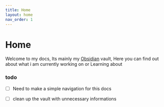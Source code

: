 ```yaml
---
title: Home
layout: home
nav_order: 1
---
```



# Home

Welcome to my docs, Its mainly my [Obsidian](https://obsidian.md) vault, Here you can find out about what i am currently working on or Learning about


### todo
- [ ] Need to make a simple navigation for this docs
- [ ] clean up the vault with unnecessary informations



